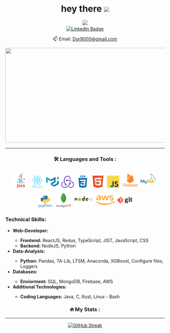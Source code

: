 <h1 align="center">
  hey there
  <img src="https://media.giphy.com/media/hvRJCLFzcasrR4ia7z/giphy.gif" width="30px"/>
</h1>

<div id="header" align="center">
  <img src="https://media.giphy.com/media/M9gbBd9nbDrOTu1Mqx/giphy.gif" width="100"/>
</div>


<!-- Personal Data -->

<div id="badges", align="center">
 
  <a href="www.linkedin.com/in/dor-shemesh">
    <img src="https://img.shields.io/badge/LinkedIn-blue?style=for-the-badge&logo=linkedin&logoColor=white" alt="LinkedIn Badge"/>
  </a>
  
📫 Email: Dor9000@gmail.com
        
<div align="center">
  <img src="https://media.giphy.com/media/dWesBcTLavkZuG35MI/giphy.gif" width="600" height="300"/>
</div>
        
---
  
<!-- Coding Languages Title -->
        
### :hammer_and_wrench: Languages and Tools :

<!-- Coding Languages -->
  
<div align="center">
  <img src="https://github.com/devicons/devicon/blob/master/icons/java/java-original-wordmark.svg" title="Java" alt="Java" width="50" height="50"/>&nbsp;
  <img src="https://github.com/devicons/devicon/blob/master/icons/react/react-original-wordmark.svg" title="React" alt="React" width="40" height="40"/>&nbsp;
  <img src="https://github.com/devicons/devicon/blob/master/icons/materialui/materialui-original.svg" title="Material UI" alt="Material UI" width="40" height="40"/>&nbsp;
  <img src="https://github.com/devicons/devicon/blob/master/icons/redux/redux-original.svg" title="Redux" alt="Redux " width="40" height="40"/>&nbsp;
  <img src="https://github.com/devicons/devicon/blob/master/icons/css3/css3-plain-wordmark.svg"  title="CSS3" alt="CSS" width="40" height="40"/>&nbsp;
  <img src="https://github.com/devicons/devicon/blob/master/icons/html5/html5-original.svg" title="HTML5" alt="HTML" width="40" height="40"/>&nbsp;
  <img src="https://github.com/devicons/devicon/blob/master/icons/javascript/javascript-original.svg" title="JavaScript" alt="JavaScript" width="40" height="40"/>&nbsp;
  <img src="https://github.com/devicons/devicon/blob/master/icons/firebase/firebase-plain-wordmark.svg" title="Firebase" alt="Firebase" width="50" height="50"/>&nbsp;
  <img src="https://github.com/devicons/devicon/blob/master/icons/mysql/mysql-original-wordmark.svg" title="MySQL"  alt="MySQL" width="50" height="60"/>&nbsp;
  <img src="https://github.com/devicons/devicon/blob/master/icons/python/python-original-wordmark.svg" title="Python"  alt="Python" width="50" height="40"/>&nbsp;
  <img src="https://github.com/devicons/devicon/blob/master/icons/mongodb/mongodb-original-wordmark.svg" title="MongoDB"  alt="MongoDB" width="50" height="50"/>&nbsp;
  <img src="https://github.com/devicons/devicon/blob/master/icons/nodejs/nodejs-original-wordmark.svg" title="NodeJS" alt="NodeJS" width="60" height="60"/>&nbsp;
  <img src="https://github.com/devicons/devicon/blob/master/icons/amazonwebservices/amazonwebservices-plain-wordmark.svg" title="AWS" alt="AWS" width="60" height="50"/>&nbsp;
  <img src="https://github.com/devicons/devicon/blob/master/icons/git/git-original-wordmark.svg" title="Git" **alt="Git" width="50" height="50"/>
 
<!-- Technical Skills -->
 
<div align="left">  
  <h3> Technical Skills:</h3>
<ul>
  <li> <b>Web-Developer:</b> </li>
  <ul>
    <li> <b>Frontend:</b> ReactJS, Redux, TypeScript, JIST, JavaScript, CSS </li>
    <li> <b>Backend:</b>  NodeJS, Python </li>
  </ul>
  <li><b> Data-Analysis:</b> </li>
  <ul>
    <li><b>Python:</b> Pandas, TA-Lib, LTSM, Anaconda, XGBoost, Configure files, Loggers</li>
  </ul>
  <li><b> Databases: </b> </li>
  <ul>
    <li><b>Enviorment:</b> SQL, MongoDB, Firebase, AWS </li>
  </ul>
  <li><b> Additional Technologies: </b></li>
  <ul>
    <li><b>Coding Languages:</b> Java, C, Rust, Linux - Bash </li>
</ul>
        
</div>
  
<!-- My Dev Skills -->
  
### :fire: My Stats :      
---

[![GitHub Streak](http://github-readme-streak-stats.herokuapp.com?user=dorp43&theme=dark&background=000000)](https://git.io/streak-stats)

        

        
</div>




<!---
Dorp43/Dorp43 is a ✨ special ✨ repository because its `README.md` (this file) appears on your GitHub profile.
You can click the Preview link to take a look at your changes.
--->
